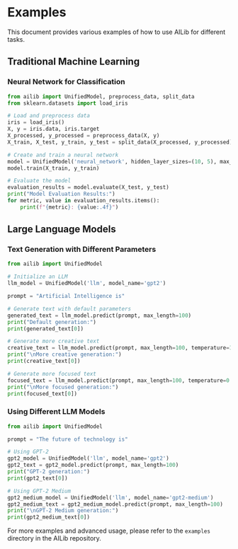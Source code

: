 # Examples

This document provides various examples of how to use AILib for different tasks.

## Traditional Machine Learning

### Neural Network for Classification

```python
from ailib import UnifiedModel, preprocess_data, split_data
from sklearn.datasets import load_iris

# Load and preprocess data
iris = load_iris()
X, y = iris.data, iris.target
X_processed, y_processed = preprocess_data(X, y)
X_train, X_test, y_train, y_test = split_data(X_processed, y_processed)

# Create and train a neural network
model = UnifiedModel('neural_network', hidden_layer_sizes=(10, 5), max_iter=1000)
model.train(X_train, y_train)

# Evaluate the model
evaluation_results = model.evaluate(X_test, y_test)
print("Model Evaluation Results:")
for metric, value in evaluation_results.items():
    print(f"{metric}: {value:.4f}")
```

## Large Language Models

### Text Generation with Different Parameters

```python
from ailib import UnifiedModel

# Initialize an LLM
llm_model = UnifiedModel('llm', model_name='gpt2')

prompt = "Artificial Intelligence is"

# Generate text with default parameters
generated_text = llm_model.predict(prompt, max_length=100)
print("Default generation:")
print(generated_text[0])

# Generate more creative text
creative_text = llm_model.predict(prompt, max_length=100, temperature=1.5, top_k=50)
print("\nMore creative generation:")
print(creative_text[0])

# Generate more focused text
focused_text = llm_model.predict(prompt, max_length=100, temperature=0.3, top_p=0.9)
print("\nMore focused generation:")
print(focused_text[0])
```

### Using Different LLM Models

```python
from ailib import UnifiedModel

prompt = "The future of technology is"

# Using GPT-2
gpt2_model = UnifiedModel('llm', model_name='gpt2')
gpt2_text = gpt2_model.predict(prompt, max_length=100)
print("GPT-2 generation:")
print(gpt2_text[0])

# Using GPT-2 Medium
gpt2_medium_model = UnifiedModel('llm', model_name='gpt2-medium')
gpt2_medium_text = gpt2_medium_model.predict(prompt, max_length=100)
print("\nGPT-2 Medium generation:")
print(gpt2_medium_text[0])
```

For more examples and advanced usage, please refer to the `examples` directory in the AILib repository.